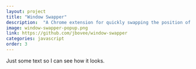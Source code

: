 ```yaml
---
layout: project
title: "Window Swapper"
description:  "A Chrome extension for quickly swapping the position of two windows"
image: window-swapper-popup.png
link: https://github.com/jbovee/window-swapper
categories: javascript
order: 3
---
```


Just some text so I can see how it looks.